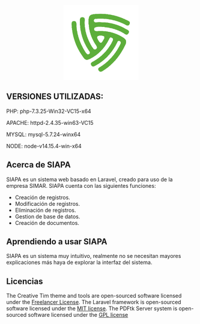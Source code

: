 <p align="center"><a href="http://gruposimar.com.mx" target="_blank"><img src="public\img\logoSimar.png" width="200"></a></p>



## VERSIONES UTILIZADAS:

PHP: php-7.3.25-Win32-VC15-x64

APACHE: httpd-2.4.35-win63-VC15

MYSQL: mysql-5.7.24-winx64

NODE: node-v14.15.4-win-x64


## Acerca de SIAPA

SIAPA es un sistema web basado en Laravel, creado para uso de la empresa SIMAR.
SIAPA cuenta con las siguientes funciones:

- Creación de registros.
- Modificación de registros.
- Eliminación de registros.
- Gestion de base de datos.
- Creación de documentos.

## Aprendiendo a usar SIAPA

SIAPA es un sistema muy intuitivo, realmente no se necesitan mayores explicaciones más haya de explorar la interfaz del sistema.


## Licencias

The Creative Tim theme and tools are open-sourced software licensed under the [Freelancer License](https://www.creative-tim.com/license).
The Laravel framework is open-sourced software licensed under the [MIT license](https://opensource.org/licenses/MIT).
The PDFtk Server system is open-sourced software licensed under the [GPL license](https://www.pdflabs.com/docs/pdftk-license/gnu_general_public_license_2.txt)